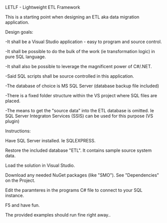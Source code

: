 LETLF - Lightweight ETL Framework

This is a starting point when designing an ETL aka data migration application.

Design goals:

-It shall be a Visual Studio application - easy to program and source control.

-It shall be possible to do the bulk of the work (ie transformation logic) in pure SQL language.

-It shall also be possible to leverage the magnificent power of C#/.NET.

-Said SQL scripts shall be source controlled in this application.

-The database of choice is MS SQL Server (database backup file included)

-There is a fixed folder structure within the VS project where SQL files are placed.

-The means to get the "source data" into the ETL database is omitted.
 Ie SQL Server Integraton Services (SSIS) can be used for this purpose (VS plugin)



Instructions:

Have SQL Server installed. Ie SQLEXPRESS.

Restore the included database "ETL". It contains sample source system data.

Load the solution in Visual Studio.

Download any needed NuGet packages (like "SMO"). See "Dependencies" on the Project.

Edit the paramteres in the programs C# file to connect to your SQL instance.

F5 and have fun.

The provided examples should run fine right away..






